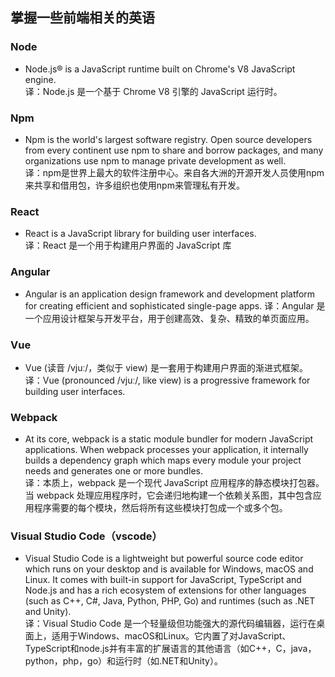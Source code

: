 ﻿

## 掌握一些前端相关的英语

### Node
- Node.js® is a JavaScript runtime built on Chrome's V8 JavaScript engine.  
译：Node.js 是一个基于 Chrome V8 引擎的 JavaScript 运行时。  

### Npm
- Npm is the world's largest software registry. Open source developers from every continent use npm to share and borrow packages, and many organizations use npm to manage private development as well.  
译：npm是世界上最大的软件注册中心。来自各大洲的开源开发人员使用npm来共享和借用包，许多组织也使用npm来管理私有开发。  

### React
- React is a JavaScript library for building user interfaces.  
译：React 是一个用于构建用户界面的 JavaScript 库   

### Angular
- Angular is an application design framework and development platform for creating efficient and sophisticated single-page apps.
译：Angular 是一个应用设计框架与开发平台，用于创建高效、复杂、精致的单页面应用。  

### Vue
- Vue (读音 /vjuː/，类似于 view) 是一套用于构建用户界面的渐进式框架。  
译：Vue (pronounced /vjuː/, like view) is a progressive framework for building user interfaces. 

### Webpack  
- At its core, webpack is a static module bundler for modern JavaScript applications. When webpack processes your application, it internally builds a dependency graph which maps every module your project needs and generates one or more bundles.  
译：本质上，webpack 是一个现代 JavaScript 应用程序的静态模块打包器。当 webpack 处理应用程序时，它会递归地构建一个依赖关系图，其中包含应用程序需要的每个模块，然后将所有这些模块打包成一个或多个包。

### Visual Studio Code（vscode） 
- Visual Studio Code is a lightweight but powerful source code editor which runs on your desktop and is available for Windows, macOS and Linux. It comes with built-in support for JavaScript, TypeScript and Node.js and has a rich ecosystem of extensions for other languages (such as C++, C#, Java, Python, PHP, Go) and runtimes (such as .NET and Unity).   
译：Visual Studio Code 是一个轻量级但功能强大的源代码编辑器，运行在桌面上，适用于Windows、macOS和Linux。它内置了对JavaScript、TypeScript和node.js并有丰富的扩展语言的其他语言（如C++，C，java，python，php，go）和运行时（如.NET和Unity）。  

